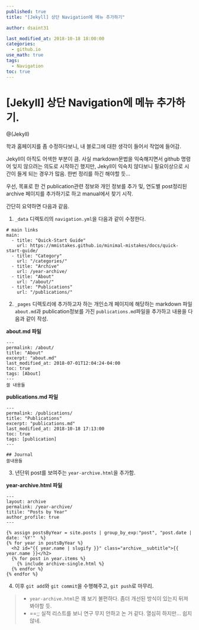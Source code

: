 ```yaml
---
published: true
title: "[Jekyll] 상단 Navigation에 메뉴 추가하기"

author: dsaint31

last_modified_at: 2018-10-18 18:00:00
categories: 
  - github.io
use_math: true
tags: 
  - Navigation
toc: true
---
```


# [Jekyll] 상단 Navigation에 메뉴 추가하기.

@(Jekyll)

학과 홈페이지를 좀 수정하다보니, 내 블로그에 대한 생각이 들어서 작업에 들어감.

Jekyll이 아직도 어색한 부분이 큼. 사실 markdown문법을 익숙해지면서 github 명령어 잊지 않으려는 의도로 시작하긴 했지만, Jekyll이 익숙치 않다보니 필요이상으로 시간이 들게 되는 경우가 많음. 한번 정리를 하긴 해야할 듯...

우선, 목표로 한 건 publication관련 정보와 개인 정보를 추가 및, 연도별 post정리된 archive 페이지를 추가하기로 하고 manual에서 찾기 시작.

간단히 요약하면 다음과 같음.

1. `_data` 디렉토리의 `navigation.yml`을 다음과 같이 수정한다.

```
# main links
main:
  - title: "Quick-Start Guide"
    url: https://mmistakes.github.io/minimal-mistakes/docs/quick-start-guide/
  - title: "Category"
    url: "/categories/"
  - title: "Archive"
    url: /year-archive/
  - title: "About"
    url: "/about/"
  - title: "Publications"
    url: "/publications/"
```

2. `_pages` 디렉토리에 추가하고자 하는 개인소개 페이지에 해당하는 markdown 파일 `about.md`과 publication정보를 가진 `publications.md`파일을 추가하고 내용을 다음과 같이 작성.

**about.md 파일**
```
---
permalink: /about/
title: "About"
excerpt: "about.md"
last_modified_at: 2018-07-01T12:04:24-04:00
toc: true
tags: [About]
---
쓸 내용들
```

**publications.md 파일**
```
---
permalink: /publications/
title: "Publications"
excerpt: "publications.md"
last_modified_at: 2018-10-18 17:13:00
toc: true
tags: [publication]
---

## Journal
쓸내용들
```

3. 년단위 post를 보여주는 `year-archive.html`을 추가함. 

**year-archive.html 파일**
```
---
layout: archive
permalink: /year-archive/
titile: "Posts by Year"
author_profile: true
---

{% assign postsByYear = site.posts | group_by_exp:"post", "post.date | date: '%Y'"  %}
{% for year in postsByYear %}
  <h2 id="{{ year.name | slugify }}" class="archive__subtitle">{{ year.name }}</h2>
  {% for post in year.items %}
    {% include archive-single.html %}
  {% endfor %}
{% endfor %}
```

4. 이후 `git add`와 `git commit`을 수행해주고, `git push`로 마무리.

> *  `year-archive.html`은 꽤 보기 불편하다. 좀더 개선된 방식이 있는지 뒤져봐야할 듯.
> * ==;; 실적 리스트를 보니 연구 무지 안하고 논 거 같다. 열심히 하지만... 쉽지 않네.
